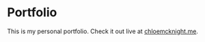 # Portfolio

This is my personal portfolio. Check it out live at [chloemcknight.me](https://www.chloemcknight.me).
